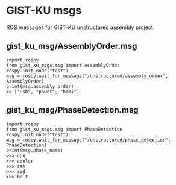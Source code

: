 # GIST-KU msgs

ROS messages for GIST-KU unstructured assembly project


## gist_ku_msg/AssemblyOrder.msg

```
import rospy
from gist_ku_msgs.msg import AssemblyOrder
rospy.init_node("test")
msg = rospy.wait_for_message("/unstructured/assembly_order", AssemblyOrder)
print(msg.assembly_order)
>> ["usb", "power", "hdmi"]
```

## gist_ku_msg/PhaseDetection.msg

```
import rospy
from gist_ku_msgs.msg import PhaseDetection
rospy.init_node("test")
msg = rospy.wait_for_message("/unstructured/phase_detection", PhaseDetection)
print(msg.phase_name)
>>> cpu
>>> cooler
>>> ram
>>> ssd
>>> bolt
```
